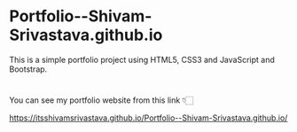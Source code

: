 # Portfolio--Shivam-Srivastava.github.io
This is a simple portfolio project using HTML5, CSS3 and JavaScript and Bootstrap.
#
You can see my portfolio website from this link 👇🏻

https://itsshivamsrivastava.github.io/Portfolio--Shivam-Srivastava.github.io/
